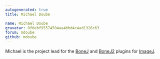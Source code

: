 ```yaml
---
autogenerated: true
title: Michael Doube

name: Michael Doube
gravatar: 0f0ebf95574504aa4bbd4c4ad1326c63
forum: mdoube
github: mdoube
---
```


Michael is the project lead for the [BoneJ](/plugins/bonej) and [BoneJ2](/plugins/bonej) plugins for [ImageJ](/about).
